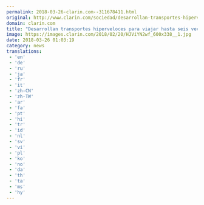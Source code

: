 ```yaml
---
permalink: 2018-03-26-clarin.com--311678411.html
original: http://www.clarin.com/sociedad/desarrollan-transportes-hiperveloces-viajar-veces-rapido_0_Byf9q2H9M.html
domain: clarin.com
title: "Desarrollan transportes hiperveloces para viajar hasta seis veces más rápido"
image: https://images.clarin.com/2018/02/20/HJViYN2wf_600x338__1.jpg
date: 2018-03-26 01:03:19
category: news
translations: 
 - 'en'
 - 'de'
 - 'ru'
 - 'ja'
 - 'fr'
 - 'it'
 - 'zh-CN'
 - 'zh-TW'
 - 'ar'
 - 'fa'
 - 'pt'
 - 'hi'
 - 'tr'
 - 'id'
 - 'nl'
 - 'sv'
 - 'vi'
 - 'pl'
 - 'ko'
 - 'no'
 - 'da'
 - 'th'
 - 'ta'
 - 'ms'
 - 'hy'
---
```


